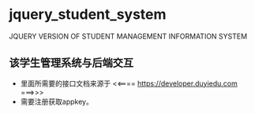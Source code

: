 # jquery_student_system
JQUERY VERSION OF STUDENT MANAGEMENT INFORMATION  SYSTEM 
## 该学生管理系统与后端交互
   - 里面所需要的接口文档来源于 <<==== https://developer.duyiedu.com ===>>> 
   - 需要注册获取appkey。
